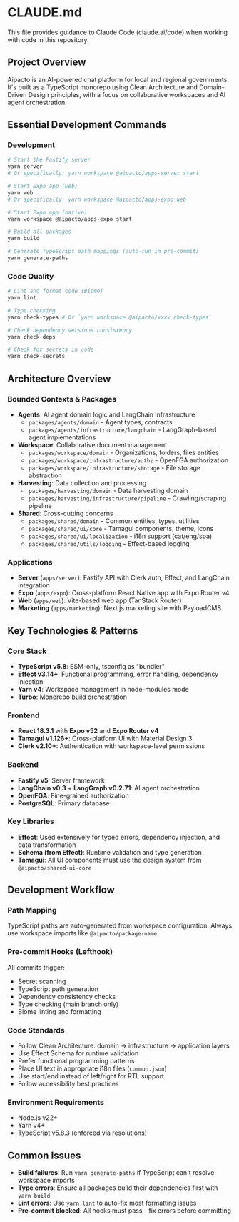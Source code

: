 # CLAUDE.md

This file provides guidance to Claude Code (claude.ai/code) when working with code in this repository.

## Project Overview

Aipacto is an AI-powered chat platform for local and regional governments. It's built as a TypeScript monorepo using Clean Architecture and Domain-Driven Design principles, with a focus on collaborative workspaces and AI agent orchestration.

## Essential Development Commands

### Development

```bash
# Start the Fastify server
yarn server
# Or specifically: yarn workspace @aipacto/apps-server start

# Start Expo app (web)
yarn web
# Or specifically: yarn workspace @aipacto/apps-expo web

# Start Expo app (native)
yarn workspace @aipacto/apps-expo start

# Build all packages
yarn build

# Generate TypeScript path mappings (auto-run in pre-commit)
yarn generate-paths
```

### Code Quality

```bash
# Lint and format code (Biome)
yarn lint

# Type checking
yarn check-types # Or `yarn workspace @aipacto/xxxx check-types`

# Check dependency versions consistency
yarn check-deps

# Check for secrets in code
yarn check-secrets
```

## Architecture Overview

### Bounded Contexts & Packages

- **Agents**: AI agent domain logic and LangChain infrastructure
  - `packages/agents/domain` - Agent types, contracts
  - `packages/agents/infrastructure/langchain` - LangGraph-based agent implementations
- **Workspace**: Collaborative document management
  - `packages/workspace/domain` - Organizations, folders, files entities
  - `packages/workspace/infrastructure/authz` - OpenFGA authorization
  - `packages/workspace/infrastructure/storage` - File storage abstraction
- **Harvesting**: Data collection and processing
  - `packages/harvesting/domain` - Data harvesting domain
  - `packages/harvesting/infrastructure/pipeline` - Crawling/scraping pipeline
- **Shared**: Cross-cutting concerns
  - `packages/shared/domain` - Common entities, types, utilities
  - `packages/shared/ui/core` - Tamagui components, theme, icons
  - `packages/shared/ui/localization` - i18n support (cat/eng/spa)
  - `packages/shared/utils/logging` - Effect-based logging

### Applications

- **Server** (`apps/server`): Fastify API with Clerk auth, Effect, and LangChain integration
- **Expo** (`apps/expo`): Cross-platform React Native app with Expo Router v4
- **Web** (`apps/web`): Vite-based web app (TanStack Router)
- **Marketing** (`apps/marketing`): Next.js marketing site with PayloadCMS

## Key Technologies & Patterns

### Core Stack

- **TypeScript v5.8**: ESM-only, tsconfig as "bundler"
- **Effect v3.14+**: Functional programming, error handling, dependency injection
- **Yarn v4**: Workspace management in node-modules mode
- **Turbo**: Monorepo build orchestration

### Frontend

- **React 18.3.1** with **Expo v52** and **Expo Router v4**
- **Tamagui v1.126+**: Cross-platform UI with Material Design 3
- **Clerk v2.10+**: Authentication with workspace-level permissions

### Backend

- **Fastify v5**: Server framework
- **LangChain v0.3** + **LangGraph v0.2.71**: AI agent orchestration
- **OpenFGA**: Fine-grained authorization
- **PostgreSQL**: Primary database

### Key Libraries

- **Effect**: Used extensively for typed errors, dependency injection, and data transformation
- **Schema (from Effect)**: Runtime validation and type generation
- **Tamagui**: All UI components must use the design system from `@aipacto/shared-ui-core`

## Development Workflow

### Path Mapping

TypeScript paths are auto-generated from workspace configuration. Always use workspace imports like `@aipacto/package-name`.

### Pre-commit Hooks (Lefthook)

All commits trigger:

- Secret scanning
- TypeScript path generation
- Dependency consistency checks
- Type checking (main branch only)
- Biome linting and formatting

### Code Standards

- Follow Clean Architecture: domain → infrastructure → application layers
- Use Effect Schema for runtime validation
- Prefer functional programming patterns
- Place UI text in appropriate i18n files (`common.json`)
- Use start/end instead of left/right for RTL support
- Follow accessibility best practices

### Environment Requirements

- Node.js v22+
- Yarn v4+
- TypeScript v5.8.3 (enforced via resolutions)

## Common Issues

- **Build failures**: Run `yarn generate-paths` if TypeScript can't resolve workspace imports
- **Type errors**: Ensure all packages build their dependencies first with `yarn build`
- **Lint errors**: Use `yarn lint` to auto-fix most formatting issues
- **Pre-commit blocked**: All hooks must pass - fix errors before committing

